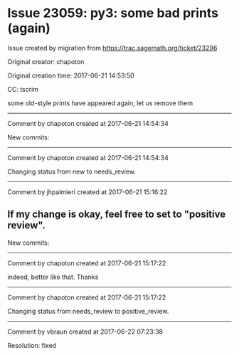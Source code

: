 # Issue 23059: py3: some bad prints (again)

Issue created by migration from https://trac.sagemath.org/ticket/23296

Original creator: chapoton

Original creation time: 2017-06-21 14:53:50

CC:  tscrim

some old-style prints have appeared again, let us remove them


---

Comment by chapoton created at 2017-06-21 14:54:34

New commits:


---

Comment by chapoton created at 2017-06-21 14:54:34

Changing status from new to needs_review.


---

Comment by jhpalmieri created at 2017-06-21 15:16:22

If my change is okay, feel free to set to "positive review".
----
New commits:


---

Comment by chapoton created at 2017-06-21 15:17:22

indeed, better like that. Thanks


---

Comment by chapoton created at 2017-06-21 15:17:22

Changing status from needs_review to positive_review.


---

Comment by vbraun created at 2017-06-22 07:23:38

Resolution: fixed
